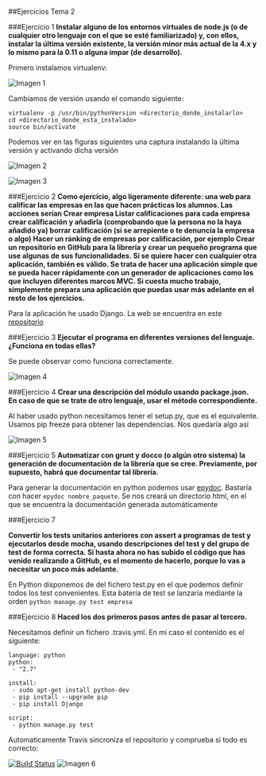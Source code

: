 ##Ejercicios Tema 2

###Ejercicio 1
**Instalar alguno de los entornos virtuales de node.js (o de cualquier otro lenguaje con el que se esté familiarizado) y, con ellos, instalar la última versión existente, la versión minor más actual de la 4.x y lo mismo para la 0.11 o alguna impar (de desarrollo).**

Primero instalamos virtualenv:

![Imagen 1](http://i64.tinypic.com/pbupy.png)

Cambiamos de versión usando el comando siguiente:
```
virtualenv -p /usr/bin/pythonVersion <directorio_donde_instalarlo>
cd <directorio_donde_esta_instalado>
source bin/activate
```
Podemos ver en las figuras siguientes una captura instalando la última versión y activando dicha versión

![Imagen 2](http://i63.tinypic.com/11jowty.png)

![Imagen 3](http://i64.tinypic.com/2ynkxv8.png)

###Ejercicio 2
**Como ejercicio, algo ligeramente diferente: una web para calificar las empresas en las que hacen prácticas los alumnos. Las acciones serían
Crear empresa
Listar calificaciones para cada empresa
crear calificación y añadirla (comprobando que la persona no la haya añadido ya)
borrar calificación (si se arrepiente o te denuncia la empresa o algo)
Hacer un ránking de empresas por calificación, por ejemplo
Crear un repositorio en GitHub para la librería y crear un pequeño programa que use algunas de sus funcionalidades.
Si se quiere hacer con cualquier otra aplicación, también es válido. Se trata de hacer una aplicación simple que se pueda hacer rápidamente con un generador de aplicaciones como los que incluyen diferentes marcos MVC. Si cuesta mucho trabajo, simplemente prepara una aplicación que puedas usar más adelante en el resto de los ejercicios.**

Para la aplicación he usado Django. La web se encuentra en este [repositorio](https://github.com/sergiocaceres/Ejercicio_Empresa_IV)

###Ejercicio 3
**Ejecutar el programa en diferentes versiones del lenguaje. ¿Funciona en todas ellas?**

Se puede observar como funciona correctamente.

![Imagen 4](http://i63.tinypic.com/11h8ck0.png)

###Ejercicio 4
**Crear una descripción del módulo usando package.json. En caso de que se trate de otro lenguaje, usar el método correspondiente.**

Al haber usado python necesitamos tener el setup.py, que es el equivalente. Usamos pip freeze para obtener las dependencias. Nos quedaría algo así

![Imagen 5](http://i64.tinypic.com/rbegxu.png)

###Ejercicio 5
**Automatizar con grunt y docco (o algún otro sistema) la generación de documentación de la librería que se cree. Previamente, por supuesto, habrá que documentar tal librería.**

Para generar la documentación en python podemos usar [epydoc](http://epydoc.sourceforge.net/). Bastaría con hacer ``` epydoc nombre_paquete ```. Se nos creará un directorio html, en el que se encuentra la documentación generada automáticamente

###Ejercicio 7

**Convertir los tests unitarios anteriores con assert a programas de test y ejecutarlos desde mocha, usando descripciones del test y del grupo de test de forma correcta. Si hasta ahora no has subido el código que has venido realizando a GitHub, es el momento de hacerlo, porque lo vas a necesitar un poco más adelante.**

En Python disponemos de del fichero test.py en el que podemos definir todos los test convenientes. Esta batería de test se lanzaría mediante la orden ```python manage.py test empresa```


###Ejercicio 8
**Haced los dos primeros pasos antes de pasar al tercero.**

Necesitamos definir un fichero .travis.yml. En mi caso el contenido es el siguiente:

```
language: python
python:
 - "2.7"

install:
 - sudo apt-get install python-dev
 - pip install --upgrade pip 
 - pip install Django 

script:
 - python manage.py test
```

Automaticamente Travis sincroniza el repositorio y comprueba si todo es correcto:

[![Build Status](https://travis-ci.org/sergiocaceres/Ejercicio_Empresa_IV.svg?branch=master)](https://travis-ci.org/sergiocaceres/Ejercicio_Empresa_IV)
![Imagen 6](http://i63.tinypic.com/311lvlh.png)